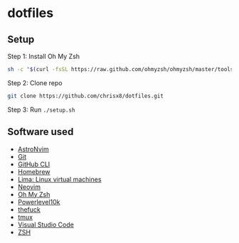 # dotfiles

## Setup

Step 1: Install Oh My Zsh

```sh
sh -c "$(curl -fsSL https://raw.github.com/ohmyzsh/ohmyzsh/master/tools/install.sh)"
```

Step 2: Clone repo

```sh
git clone https://github.com/chrisx8/dotfiles.git
```

Step 3: Run `./setup.sh`

## Software used

- [AstroNvim](https://astronvim.com/)
- [Git](https://git-scm.com)
- [GitHub CLI](https://github.com/cli/cli)
- [Homebrew](https://brew.sh/)
- [Lima: Linux virtual machines](https://github.com/lima-vm/lima)
- [Neovim](https://neovim.io/)
- [Oh My Zsh](https://github.com/ohmyzsh/ohmyzsh)
- [Powerlevel10k](https://github.com/romkatv/powerlevel10k)
- [thefuck](https://github.com/nvbn/thefuck)
- [tmux](https://github.com/tmux/tmux)
- [Visual Studio Code](https://code.visualstudio.com/)
- [ZSH](http://zsh.sourceforge.net/)
